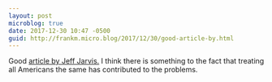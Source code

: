 ```yaml
---
layout: post
microblog: true
date: 2017-12-30 10:47 -0500
guid: http://frankm.micro.blog/2017/12/30/good-article-by.html
---
```

Good  [article by Jeff Jarvis.](https://medium.com/whither-news/death-to-the-mass-es-d78e6fd23ee0?source=userActivityShare-98c3dd18be2-1514648750) I think there is something to the fact that treating all Americans the same has contributed to the problems. 
